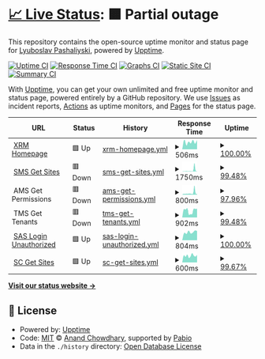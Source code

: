 # [📈 Live Status](https://demo.upptime.js.org): <!--live status--> **🟧 Partial outage**

This repository contains the open-source uptime monitor and status page for [Lyuboslav Pashaliyski](https://demo.upptime.js.org), powered by [Upptime](https://github.com/upptime/upptime).

[![Uptime CI](https://github.com/lyuboslav2406/status-xrm/workflows/Uptime%20CI/badge.svg)](https://github.com/lyuboslav2406/status-xrm/actions?query=workflow%3A%22Uptime+CI%22)
[![Response Time CI](https://github.com/lyuboslav2406/status-xrm/workflows/Response%20Time%20CI/badge.svg)](https://github.com/lyuboslav2406/status-xrm/actions?query=workflow%3A%22Response+Time+CI%22)
[![Graphs CI](https://github.com/lyuboslav2406/status-xrm/workflows/Graphs%20CI/badge.svg)](https://github.com/lyuboslav2406/status-xrm/actions?query=workflow%3A%22Graphs+CI%22)
[![Static Site CI](https://github.com/lyuboslav2406/status-xrm/workflows/Static%20Site%20CI/badge.svg)](https://github.com/lyuboslav2406/status-xrm/actions?query=workflow%3A%22Static+Site+CI%22)
[![Summary CI](https://github.com/lyuboslav2406/status-xrm/workflows/Summary%20CI/badge.svg)](https://github.com/lyuboslav2406/status-xrm/actions?query=workflow%3A%22Summary+CI%22)

With [Upptime](https://upptime.js.org), you can get your own unlimited and free uptime monitor and status page, powered entirely by a GitHub repository. We use [Issues](https://github.com/lyuboslav2406/status-xrm/issues) as incident reports, [Actions](https://github.com/lyuboslav2406/status-xrm/actions) as uptime monitors, and [Pages](https://demo.upptime.js.org) for the status page.

<!--start: status pages-->
<!-- This summary is generated by Upptime (https://github.com/upptime/upptime) -->
<!-- Do not edit this manually, your changes will be overwritten -->
<!-- prettier-ignore -->
| URL | Status | History | Response Time | Uptime |
| --- | ------ | ------- | ------------- | ------ |
| <img alt="" src="https://icons.duckduckgo.com/ip3/web.dev.cmxapp.cloud.ico" height="13"> [XRM Homepage](https://web.dev.cmxapp.cloud/) | 🟩 Up | [xrm-homepage.yml](https://github.com/lyuboslav2406/status-xrm/commits/HEAD/history/xrm-homepage.yml) | <details><summary><img alt="Response time graph" src="./graphs/xrm-homepage/response-time-week.png" height="20"> 506ms</summary><br><a href="https://health.dev.cmxapp.cloud/history/xrm-homepage"><img alt="Response time 492" src="https://img.shields.io/endpoint?url=https%3A%2F%2Fraw.githubusercontent.com%2Flyuboslav2406%2Fstatus-xrm%2FHEAD%2Fapi%2Fxrm-homepage%2Fresponse-time.json"></a><br><a href="https://health.dev.cmxapp.cloud/history/xrm-homepage"><img alt="24-hour response time 636" src="https://img.shields.io/endpoint?url=https%3A%2F%2Fraw.githubusercontent.com%2Flyuboslav2406%2Fstatus-xrm%2FHEAD%2Fapi%2Fxrm-homepage%2Fresponse-time-day.json"></a><br><a href="https://health.dev.cmxapp.cloud/history/xrm-homepage"><img alt="7-day response time 506" src="https://img.shields.io/endpoint?url=https%3A%2F%2Fraw.githubusercontent.com%2Flyuboslav2406%2Fstatus-xrm%2FHEAD%2Fapi%2Fxrm-homepage%2Fresponse-time-week.json"></a><br><a href="https://health.dev.cmxapp.cloud/history/xrm-homepage"><img alt="30-day response time 492" src="https://img.shields.io/endpoint?url=https%3A%2F%2Fraw.githubusercontent.com%2Flyuboslav2406%2Fstatus-xrm%2FHEAD%2Fapi%2Fxrm-homepage%2Fresponse-time-month.json"></a><br><a href="https://health.dev.cmxapp.cloud/history/xrm-homepage"><img alt="1-year response time 492" src="https://img.shields.io/endpoint?url=https%3A%2F%2Fraw.githubusercontent.com%2Flyuboslav2406%2Fstatus-xrm%2FHEAD%2Fapi%2Fxrm-homepage%2Fresponse-time-year.json"></a></details> | <details><summary><a href="https://health.dev.cmxapp.cloud/history/xrm-homepage">100.00%</a></summary><a href="https://health.dev.cmxapp.cloud/history/xrm-homepage"><img alt="All-time uptime 100.00%" src="https://img.shields.io/endpoint?url=https%3A%2F%2Fraw.githubusercontent.com%2Flyuboslav2406%2Fstatus-xrm%2FHEAD%2Fapi%2Fxrm-homepage%2Fuptime.json"></a><br><a href="https://health.dev.cmxapp.cloud/history/xrm-homepage"><img alt="24-hour uptime 100.00%" src="https://img.shields.io/endpoint?url=https%3A%2F%2Fraw.githubusercontent.com%2Flyuboslav2406%2Fstatus-xrm%2FHEAD%2Fapi%2Fxrm-homepage%2Fuptime-day.json"></a><br><a href="https://health.dev.cmxapp.cloud/history/xrm-homepage"><img alt="7-day uptime 100.00%" src="https://img.shields.io/endpoint?url=https%3A%2F%2Fraw.githubusercontent.com%2Flyuboslav2406%2Fstatus-xrm%2FHEAD%2Fapi%2Fxrm-homepage%2Fuptime-week.json"></a><br><a href="https://health.dev.cmxapp.cloud/history/xrm-homepage"><img alt="30-day uptime 100.00%" src="https://img.shields.io/endpoint?url=https%3A%2F%2Fraw.githubusercontent.com%2Flyuboslav2406%2Fstatus-xrm%2FHEAD%2Fapi%2Fxrm-homepage%2Fuptime-month.json"></a><br><a href="https://health.dev.cmxapp.cloud/history/xrm-homepage"><img alt="1-year uptime 100.00%" src="https://img.shields.io/endpoint?url=https%3A%2F%2Fraw.githubusercontent.com%2Flyuboslav2406%2Fstatus-xrm%2FHEAD%2Fapi%2Fxrm-homepage%2Fuptime-year.json"></a></details>
| <img alt="" src="https://www.milestonesys.com/favicon.ico" height="13"> [SMS Get Sites](https://sms.dev.cmxapp.cloud/sites) | 🟥 Down | [sms-get-sites.yml](https://github.com/lyuboslav2406/status-xrm/commits/HEAD/history/sms-get-sites.yml) | <details><summary><img alt="Response time graph" src="./graphs/sms-get-sites/response-time-week.png" height="20"> 1750ms</summary><br><a href="https://health.dev.cmxapp.cloud/history/sms-get-sites"><img alt="Response time 720" src="https://img.shields.io/endpoint?url=https%3A%2F%2Fraw.githubusercontent.com%2Flyuboslav2406%2Fstatus-xrm%2FHEAD%2Fapi%2Fsms-get-sites%2Fresponse-time.json"></a><br><a href="https://health.dev.cmxapp.cloud/history/sms-get-sites"><img alt="24-hour response time 457" src="https://img.shields.io/endpoint?url=https%3A%2F%2Fraw.githubusercontent.com%2Flyuboslav2406%2Fstatus-xrm%2FHEAD%2Fapi%2Fsms-get-sites%2Fresponse-time-day.json"></a><br><a href="https://health.dev.cmxapp.cloud/history/sms-get-sites"><img alt="7-day response time 1750" src="https://img.shields.io/endpoint?url=https%3A%2F%2Fraw.githubusercontent.com%2Flyuboslav2406%2Fstatus-xrm%2FHEAD%2Fapi%2Fsms-get-sites%2Fresponse-time-week.json"></a><br><a href="https://health.dev.cmxapp.cloud/history/sms-get-sites"><img alt="30-day response time 720" src="https://img.shields.io/endpoint?url=https%3A%2F%2Fraw.githubusercontent.com%2Flyuboslav2406%2Fstatus-xrm%2FHEAD%2Fapi%2Fsms-get-sites%2Fresponse-time-month.json"></a><br><a href="https://health.dev.cmxapp.cloud/history/sms-get-sites"><img alt="1-year response time 720" src="https://img.shields.io/endpoint?url=https%3A%2F%2Fraw.githubusercontent.com%2Flyuboslav2406%2Fstatus-xrm%2FHEAD%2Fapi%2Fsms-get-sites%2Fresponse-time-year.json"></a></details> | <details><summary><a href="https://health.dev.cmxapp.cloud/history/sms-get-sites">99.48%</a></summary><a href="https://health.dev.cmxapp.cloud/history/sms-get-sites"><img alt="All-time uptime 97.54%" src="https://img.shields.io/endpoint?url=https%3A%2F%2Fraw.githubusercontent.com%2Flyuboslav2406%2Fstatus-xrm%2FHEAD%2Fapi%2Fsms-get-sites%2Fuptime.json"></a><br><a href="https://health.dev.cmxapp.cloud/history/sms-get-sites"><img alt="24-hour uptime 98.65%" src="https://img.shields.io/endpoint?url=https%3A%2F%2Fraw.githubusercontent.com%2Flyuboslav2406%2Fstatus-xrm%2FHEAD%2Fapi%2Fsms-get-sites%2Fuptime-day.json"></a><br><a href="https://health.dev.cmxapp.cloud/history/sms-get-sites"><img alt="7-day uptime 99.48%" src="https://img.shields.io/endpoint?url=https%3A%2F%2Fraw.githubusercontent.com%2Flyuboslav2406%2Fstatus-xrm%2FHEAD%2Fapi%2Fsms-get-sites%2Fuptime-week.json"></a><br><a href="https://health.dev.cmxapp.cloud/history/sms-get-sites"><img alt="30-day uptime 97.54%" src="https://img.shields.io/endpoint?url=https%3A%2F%2Fraw.githubusercontent.com%2Flyuboslav2406%2Fstatus-xrm%2FHEAD%2Fapi%2Fsms-get-sites%2Fuptime-month.json"></a><br><a href="https://health.dev.cmxapp.cloud/history/sms-get-sites"><img alt="1-year uptime 97.54%" src="https://img.shields.io/endpoint?url=https%3A%2F%2Fraw.githubusercontent.com%2Flyuboslav2406%2Fstatus-xrm%2FHEAD%2Fapi%2Fsms-get-sites%2Fuptime-year.json"></a></details>
| <img alt="" src="https://www.milestonesys.com/favicon.ico" height="13"> AMS Get Permissions | 🟥 Down | [ams-get-permissions.yml](https://github.com/lyuboslav2406/status-xrm/commits/HEAD/history/ams-get-permissions.yml) | <details><summary><img alt="Response time graph" src="./graphs/ams-get-permissions/response-time-week.png" height="20"> 800ms</summary><br><a href="https://health.dev.cmxapp.cloud/history/ams-get-permissions"><img alt="Response time 477" src="https://img.shields.io/endpoint?url=https%3A%2F%2Fraw.githubusercontent.com%2Flyuboslav2406%2Fstatus-xrm%2FHEAD%2Fapi%2Fams-get-permissions%2Fresponse-time.json"></a><br><a href="https://health.dev.cmxapp.cloud/history/ams-get-permissions"><img alt="24-hour response time 505" src="https://img.shields.io/endpoint?url=https%3A%2F%2Fraw.githubusercontent.com%2Flyuboslav2406%2Fstatus-xrm%2FHEAD%2Fapi%2Fams-get-permissions%2Fresponse-time-day.json"></a><br><a href="https://health.dev.cmxapp.cloud/history/ams-get-permissions"><img alt="7-day response time 800" src="https://img.shields.io/endpoint?url=https%3A%2F%2Fraw.githubusercontent.com%2Flyuboslav2406%2Fstatus-xrm%2FHEAD%2Fapi%2Fams-get-permissions%2Fresponse-time-week.json"></a><br><a href="https://health.dev.cmxapp.cloud/history/ams-get-permissions"><img alt="30-day response time 477" src="https://img.shields.io/endpoint?url=https%3A%2F%2Fraw.githubusercontent.com%2Flyuboslav2406%2Fstatus-xrm%2FHEAD%2Fapi%2Fams-get-permissions%2Fresponse-time-month.json"></a><br><a href="https://health.dev.cmxapp.cloud/history/ams-get-permissions"><img alt="1-year response time 477" src="https://img.shields.io/endpoint?url=https%3A%2F%2Fraw.githubusercontent.com%2Flyuboslav2406%2Fstatus-xrm%2FHEAD%2Fapi%2Fams-get-permissions%2Fresponse-time-year.json"></a></details> | <details><summary><a href="https://health.dev.cmxapp.cloud/history/ams-get-permissions">97.96%</a></summary><a href="https://health.dev.cmxapp.cloud/history/ams-get-permissions"><img alt="All-time uptime 96.98%" src="https://img.shields.io/endpoint?url=https%3A%2F%2Fraw.githubusercontent.com%2Flyuboslav2406%2Fstatus-xrm%2FHEAD%2Fapi%2Fams-get-permissions%2Fuptime.json"></a><br><a href="https://health.dev.cmxapp.cloud/history/ams-get-permissions"><img alt="24-hour uptime 88.02%" src="https://img.shields.io/endpoint?url=https%3A%2F%2Fraw.githubusercontent.com%2Flyuboslav2406%2Fstatus-xrm%2FHEAD%2Fapi%2Fams-get-permissions%2Fuptime-day.json"></a><br><a href="https://health.dev.cmxapp.cloud/history/ams-get-permissions"><img alt="7-day uptime 97.96%" src="https://img.shields.io/endpoint?url=https%3A%2F%2Fraw.githubusercontent.com%2Flyuboslav2406%2Fstatus-xrm%2FHEAD%2Fapi%2Fams-get-permissions%2Fuptime-week.json"></a><br><a href="https://health.dev.cmxapp.cloud/history/ams-get-permissions"><img alt="30-day uptime 96.98%" src="https://img.shields.io/endpoint?url=https%3A%2F%2Fraw.githubusercontent.com%2Flyuboslav2406%2Fstatus-xrm%2FHEAD%2Fapi%2Fams-get-permissions%2Fuptime-month.json"></a><br><a href="https://health.dev.cmxapp.cloud/history/ams-get-permissions"><img alt="1-year uptime 96.98%" src="https://img.shields.io/endpoint?url=https%3A%2F%2Fraw.githubusercontent.com%2Flyuboslav2406%2Fstatus-xrm%2FHEAD%2Fapi%2Fams-get-permissions%2Fuptime-year.json"></a></details>
| <img alt="" src="https://www.milestonesys.com/favicon.ico" height="13"> TMS Get Tenants | 🟥 Down | [tms-get-tenants.yml](https://github.com/lyuboslav2406/status-xrm/commits/HEAD/history/tms-get-tenants.yml) | <details><summary><img alt="Response time graph" src="./graphs/tms-get-tenants/response-time-week.png" height="20"> 902ms</summary><br><a href="https://health.dev.cmxapp.cloud/history/tms-get-tenants"><img alt="Response time 905" src="https://img.shields.io/endpoint?url=https%3A%2F%2Fraw.githubusercontent.com%2Flyuboslav2406%2Fstatus-xrm%2FHEAD%2Fapi%2Ftms-get-tenants%2Fresponse-time.json"></a><br><a href="https://health.dev.cmxapp.cloud/history/tms-get-tenants"><img alt="24-hour response time 727" src="https://img.shields.io/endpoint?url=https%3A%2F%2Fraw.githubusercontent.com%2Flyuboslav2406%2Fstatus-xrm%2FHEAD%2Fapi%2Ftms-get-tenants%2Fresponse-time-day.json"></a><br><a href="https://health.dev.cmxapp.cloud/history/tms-get-tenants"><img alt="7-day response time 902" src="https://img.shields.io/endpoint?url=https%3A%2F%2Fraw.githubusercontent.com%2Flyuboslav2406%2Fstatus-xrm%2FHEAD%2Fapi%2Ftms-get-tenants%2Fresponse-time-week.json"></a><br><a href="https://health.dev.cmxapp.cloud/history/tms-get-tenants"><img alt="30-day response time 905" src="https://img.shields.io/endpoint?url=https%3A%2F%2Fraw.githubusercontent.com%2Flyuboslav2406%2Fstatus-xrm%2FHEAD%2Fapi%2Ftms-get-tenants%2Fresponse-time-month.json"></a><br><a href="https://health.dev.cmxapp.cloud/history/tms-get-tenants"><img alt="1-year response time 905" src="https://img.shields.io/endpoint?url=https%3A%2F%2Fraw.githubusercontent.com%2Flyuboslav2406%2Fstatus-xrm%2FHEAD%2Fapi%2Ftms-get-tenants%2Fresponse-time-year.json"></a></details> | <details><summary><a href="https://health.dev.cmxapp.cloud/history/tms-get-tenants">99.48%</a></summary><a href="https://health.dev.cmxapp.cloud/history/tms-get-tenants"><img alt="All-time uptime 97.54%" src="https://img.shields.io/endpoint?url=https%3A%2F%2Fraw.githubusercontent.com%2Flyuboslav2406%2Fstatus-xrm%2FHEAD%2Fapi%2Ftms-get-tenants%2Fuptime.json"></a><br><a href="https://health.dev.cmxapp.cloud/history/tms-get-tenants"><img alt="24-hour uptime 98.66%" src="https://img.shields.io/endpoint?url=https%3A%2F%2Fraw.githubusercontent.com%2Flyuboslav2406%2Fstatus-xrm%2FHEAD%2Fapi%2Ftms-get-tenants%2Fuptime-day.json"></a><br><a href="https://health.dev.cmxapp.cloud/history/tms-get-tenants"><img alt="7-day uptime 99.48%" src="https://img.shields.io/endpoint?url=https%3A%2F%2Fraw.githubusercontent.com%2Flyuboslav2406%2Fstatus-xrm%2FHEAD%2Fapi%2Ftms-get-tenants%2Fuptime-week.json"></a><br><a href="https://health.dev.cmxapp.cloud/history/tms-get-tenants"><img alt="30-day uptime 97.54%" src="https://img.shields.io/endpoint?url=https%3A%2F%2Fraw.githubusercontent.com%2Flyuboslav2406%2Fstatus-xrm%2FHEAD%2Fapi%2Ftms-get-tenants%2Fuptime-month.json"></a><br><a href="https://health.dev.cmxapp.cloud/history/tms-get-tenants"><img alt="1-year uptime 97.54%" src="https://img.shields.io/endpoint?url=https%3A%2F%2Fraw.githubusercontent.com%2Flyuboslav2406%2Fstatus-xrm%2FHEAD%2Fapi%2Ftms-get-tenants%2Fuptime-year.json"></a></details>
| <img alt="" src="https://www.milestonesys.com/favicon.ico" height="13"> [SAS Login Unauthorized](https://sas.dev.cmxapp.cloud/auth/awsidentity/) | 🟩 Up | [sas-login-unauthorized.yml](https://github.com/lyuboslav2406/status-xrm/commits/HEAD/history/sas-login-unauthorized.yml) | <details><summary><img alt="Response time graph" src="./graphs/sas-login-unauthorized/response-time-week.png" height="20"> 804ms</summary><br><a href="https://health.dev.cmxapp.cloud/history/sas-login-unauthorized"><img alt="Response time 713" src="https://img.shields.io/endpoint?url=https%3A%2F%2Fraw.githubusercontent.com%2Flyuboslav2406%2Fstatus-xrm%2FHEAD%2Fapi%2Fsas-login-unauthorized%2Fresponse-time.json"></a><br><a href="https://health.dev.cmxapp.cloud/history/sas-login-unauthorized"><img alt="24-hour response time 925" src="https://img.shields.io/endpoint?url=https%3A%2F%2Fraw.githubusercontent.com%2Flyuboslav2406%2Fstatus-xrm%2FHEAD%2Fapi%2Fsas-login-unauthorized%2Fresponse-time-day.json"></a><br><a href="https://health.dev.cmxapp.cloud/history/sas-login-unauthorized"><img alt="7-day response time 804" src="https://img.shields.io/endpoint?url=https%3A%2F%2Fraw.githubusercontent.com%2Flyuboslav2406%2Fstatus-xrm%2FHEAD%2Fapi%2Fsas-login-unauthorized%2Fresponse-time-week.json"></a><br><a href="https://health.dev.cmxapp.cloud/history/sas-login-unauthorized"><img alt="30-day response time 713" src="https://img.shields.io/endpoint?url=https%3A%2F%2Fraw.githubusercontent.com%2Flyuboslav2406%2Fstatus-xrm%2FHEAD%2Fapi%2Fsas-login-unauthorized%2Fresponse-time-month.json"></a><br><a href="https://health.dev.cmxapp.cloud/history/sas-login-unauthorized"><img alt="1-year response time 713" src="https://img.shields.io/endpoint?url=https%3A%2F%2Fraw.githubusercontent.com%2Flyuboslav2406%2Fstatus-xrm%2FHEAD%2Fapi%2Fsas-login-unauthorized%2Fresponse-time-year.json"></a></details> | <details><summary><a href="https://health.dev.cmxapp.cloud/history/sas-login-unauthorized">100.00%</a></summary><a href="https://health.dev.cmxapp.cloud/history/sas-login-unauthorized"><img alt="All-time uptime 100.00%" src="https://img.shields.io/endpoint?url=https%3A%2F%2Fraw.githubusercontent.com%2Flyuboslav2406%2Fstatus-xrm%2FHEAD%2Fapi%2Fsas-login-unauthorized%2Fuptime.json"></a><br><a href="https://health.dev.cmxapp.cloud/history/sas-login-unauthorized"><img alt="24-hour uptime 100.00%" src="https://img.shields.io/endpoint?url=https%3A%2F%2Fraw.githubusercontent.com%2Flyuboslav2406%2Fstatus-xrm%2FHEAD%2Fapi%2Fsas-login-unauthorized%2Fuptime-day.json"></a><br><a href="https://health.dev.cmxapp.cloud/history/sas-login-unauthorized"><img alt="7-day uptime 100.00%" src="https://img.shields.io/endpoint?url=https%3A%2F%2Fraw.githubusercontent.com%2Flyuboslav2406%2Fstatus-xrm%2FHEAD%2Fapi%2Fsas-login-unauthorized%2Fuptime-week.json"></a><br><a href="https://health.dev.cmxapp.cloud/history/sas-login-unauthorized"><img alt="30-day uptime 100.00%" src="https://img.shields.io/endpoint?url=https%3A%2F%2Fraw.githubusercontent.com%2Flyuboslav2406%2Fstatus-xrm%2FHEAD%2Fapi%2Fsas-login-unauthorized%2Fuptime-month.json"></a><br><a href="https://health.dev.cmxapp.cloud/history/sas-login-unauthorized"><img alt="1-year uptime 100.00%" src="https://img.shields.io/endpoint?url=https%3A%2F%2Fraw.githubusercontent.com%2Flyuboslav2406%2Fstatus-xrm%2FHEAD%2Fapi%2Fsas-login-unauthorized%2Fuptime-year.json"></a></details>
| <img alt="" src="https://www.milestonesys.com/favicon.ico" height="13"> [SC Get Sites](https://sc.dev.cmxapp.cloud/vms/rest/v1/sites) | 🟩 Up | [sc-get-sites.yml](https://github.com/lyuboslav2406/status-xrm/commits/HEAD/history/sc-get-sites.yml) | <details><summary><img alt="Response time graph" src="./graphs/sc-get-sites/response-time-week.png" height="20"> 600ms</summary><br><a href="https://health.dev.cmxapp.cloud/history/sc-get-sites"><img alt="Response time 523" src="https://img.shields.io/endpoint?url=https%3A%2F%2Fraw.githubusercontent.com%2Flyuboslav2406%2Fstatus-xrm%2FHEAD%2Fapi%2Fsc-get-sites%2Fresponse-time.json"></a><br><a href="https://health.dev.cmxapp.cloud/history/sc-get-sites"><img alt="24-hour response time 675" src="https://img.shields.io/endpoint?url=https%3A%2F%2Fraw.githubusercontent.com%2Flyuboslav2406%2Fstatus-xrm%2FHEAD%2Fapi%2Fsc-get-sites%2Fresponse-time-day.json"></a><br><a href="https://health.dev.cmxapp.cloud/history/sc-get-sites"><img alt="7-day response time 600" src="https://img.shields.io/endpoint?url=https%3A%2F%2Fraw.githubusercontent.com%2Flyuboslav2406%2Fstatus-xrm%2FHEAD%2Fapi%2Fsc-get-sites%2Fresponse-time-week.json"></a><br><a href="https://health.dev.cmxapp.cloud/history/sc-get-sites"><img alt="30-day response time 523" src="https://img.shields.io/endpoint?url=https%3A%2F%2Fraw.githubusercontent.com%2Flyuboslav2406%2Fstatus-xrm%2FHEAD%2Fapi%2Fsc-get-sites%2Fresponse-time-month.json"></a><br><a href="https://health.dev.cmxapp.cloud/history/sc-get-sites"><img alt="1-year response time 523" src="https://img.shields.io/endpoint?url=https%3A%2F%2Fraw.githubusercontent.com%2Flyuboslav2406%2Fstatus-xrm%2FHEAD%2Fapi%2Fsc-get-sites%2Fresponse-time-year.json"></a></details> | <details><summary><a href="https://health.dev.cmxapp.cloud/history/sc-get-sites">99.67%</a></summary><a href="https://health.dev.cmxapp.cloud/history/sc-get-sites"><img alt="All-time uptime 97.73%" src="https://img.shields.io/endpoint?url=https%3A%2F%2Fraw.githubusercontent.com%2Flyuboslav2406%2Fstatus-xrm%2FHEAD%2Fapi%2Fsc-get-sites%2Fuptime.json"></a><br><a href="https://health.dev.cmxapp.cloud/history/sc-get-sites"><img alt="24-hour uptime 100.00%" src="https://img.shields.io/endpoint?url=https%3A%2F%2Fraw.githubusercontent.com%2Flyuboslav2406%2Fstatus-xrm%2FHEAD%2Fapi%2Fsc-get-sites%2Fuptime-day.json"></a><br><a href="https://health.dev.cmxapp.cloud/history/sc-get-sites"><img alt="7-day uptime 99.67%" src="https://img.shields.io/endpoint?url=https%3A%2F%2Fraw.githubusercontent.com%2Flyuboslav2406%2Fstatus-xrm%2FHEAD%2Fapi%2Fsc-get-sites%2Fuptime-week.json"></a><br><a href="https://health.dev.cmxapp.cloud/history/sc-get-sites"><img alt="30-day uptime 97.73%" src="https://img.shields.io/endpoint?url=https%3A%2F%2Fraw.githubusercontent.com%2Flyuboslav2406%2Fstatus-xrm%2FHEAD%2Fapi%2Fsc-get-sites%2Fuptime-month.json"></a><br><a href="https://health.dev.cmxapp.cloud/history/sc-get-sites"><img alt="1-year uptime 97.73%" src="https://img.shields.io/endpoint?url=https%3A%2F%2Fraw.githubusercontent.com%2Flyuboslav2406%2Fstatus-xrm%2FHEAD%2Fapi%2Fsc-get-sites%2Fuptime-year.json"></a></details>

<!--end: status pages-->

[**Visit our status website →**](https://demo.upptime.js.org)

## 📄 License

- Powered by: [Upptime](https://github.com/upptime/upptime)
- Code: [MIT](./LICENSE) © [Anand Chowdhary](https://anandchowdhary.com), supported by [Pabio](https://pabio.com)
- Data in the `./history` directory: [Open Database License](https://opendatacommons.org/licenses/odbl/1-0/)
